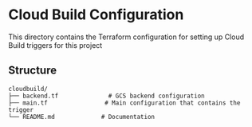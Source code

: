 # Cloud Build Configuration

This directory contains the Terraform configuration for setting up Cloud Build triggers for this project

## Structure

```
cloudbuild/
├── backend.tf              # GCS backend configuration
├── main.tf                # Main configuration that contains the trigger
└── README.md             # Documentation
```
